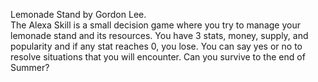 Lemonade Stand by Gordon Lee.
</br>
The Alexa Skill is a small decision game where you try to manage your lemonade stand and its resources. You have 3 stats, money, supply, and popularity and if any stat reaches 0, you lose. You can say yes or no to resolve situations that you will encounter. Can you survive to the end of Summer?